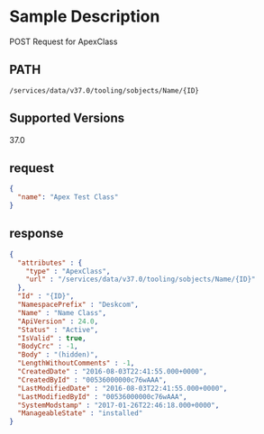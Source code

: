 # Sample Description
POST Request for ApexClass

## PATH
```
/services/data/v37.0/tooling/sobjects/Name/{ID}
```
## Supported Versions
37.0

## request
```json
{
  "name": "Apex Test Class"
}

```
## response
```json
{
  "attributes" : {
    "type" : "ApexClass",
    "url" : "/services/data/v37.0/tooling/sobjects/Name/{ID}"
  },
  "Id" : "{ID}",
  "NamespacePrefix" : "Deskcom",
  "Name" : "Name Class",
  "ApiVersion" : 24.0,
  "Status" : "Active",
  "IsValid" : true,
  "BodyCrc" : -1,
  "Body" : "(hidden)",
  "LengthWithoutComments" : -1,
  "CreatedDate" : "2016-08-03T22:41:55.000+0000",
  "CreatedById" : "00536000000c76wAAA",
  "LastModifiedDate" : "2016-08-03T22:41:55.000+0000",
  "LastModifiedById" : "00536000000c76wAAA",
  "SystemModstamp" : "2017-01-26T22:46:18.000+0000",
  "ManageableState" : "installed"
}
```
